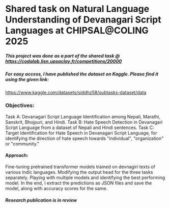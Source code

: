 # Shared task on Natural Language Understanding of Devanagari Script Languages at CHIPSAL@COLING 2025


##### This project was done as a part of the shared task @ https://codalab.lisn.upsaclay.fr/competitions/20000


##### For easy access, I have published the dataset on Kaggle. Please find it using the given link: 
https://www.kaggle.com/datasets/siddhz58/subtasks-dataset/data


### Objectives:
Task A: Devanagari Script Language Identification among Nepali, Marathi, Sanskrit, Bhojpuri, and Hindi.
Task B: Hate Speech Detection in Devanagari Script Language from a dataset of Nepali and Hindi sentences.
Task C: Target Identification for Hate Speech in Devanagari Script Language, for identifying the direction of hate speech towards "individual", "organization" or "community."

#### Approach:
Fine-tuning pretrained transformer models trained on devnagiri texts of various Indic languages. Modifying the output head for the three tasks separately.
Playing with multiple models and identifying the best performing model. In the end, I extract the predictions as JSON files and save the model, along with accuracy scores for the same.

##### Research publication is in review

